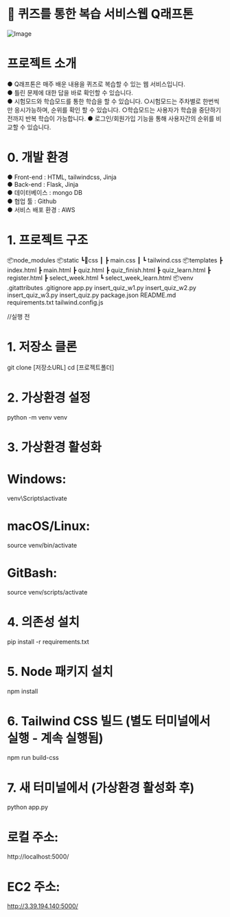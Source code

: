 # 📝 퀴즈를 통한 복습 서비스웹 Q래프톤

![Image](https://github.com/user-attachments/assets/9ab06e5a-262d-4b9e-8aa8-e7a79e58453d)

# 프로젝트 소개
● Q래프톤은 매주 배운 내용을 퀴즈로 복습할 수 있는 웹 서비스입니다.  
● 틀린 문제에 대한 답을 바로 확인할 수 있습니다.  
● 시험모드와 학습모드를 통한 학습을 할 수 있습니다.
  ○시험모드는 주차별로 한번씩만 응시가능하며, 순위를 확인 할 수 있습니다.
  ○학습모드는 사용자가 학습을 중단하기 전까지 반복 학습이 가능합니다.
● 로그인/회원가입 기능을 통해 사용자간의 순위를 비교할 수 있습니다.

# 0. 개발 환경
● Front-end : HTML, tailwindcss, Jinja  
● Back-end : Flask, Jinja  
● 데이터베이스 : mongo DB  
● 협업 툴 : Github  
● 서비스 배포 환경 : AWS

# 1. 프로젝트 구조
📦node_modules
📦static
 ┗📂css
 ┃ ┣ main.css
 ┃ ┗ tailwind.css
📦templates
 ┣ index.html
 ┣ main.html
 ┣ quiz.html
 ┣ quiz_finish.html
 ┣ quiz_learn.html
 ┣ register.html
 ┣ select_week.html
 ┗ select_week_learn.html
📦venv
.gitattributes
.gitignore
app.py
insert_quiz_w1.py
insert_quiz_w2.py
insert_quiz_w3.py
insert_quiz.py
package.json
README.md
requirements.txt
tailwind.config.js

//실행 전 
# 1. 저장소 클론
git clone [저장소URL]
cd [프로젝트폴더]

# 2. 가상환경 설정
python -m venv venv

# 3. 가상환경 활성화
# Windows:
venv\Scripts\activate
# macOS/Linux:
source venv/bin/activate
# GitBash:
source venv/scripts/activate

# 4. 의존성 설치
pip install -r requirements.txt

# 5. Node 패키지 설치
npm install

# 6. Tailwind CSS 빌드 (별도 터미널에서 실행 - 계속 실행됨)
npm run build-css

# 7. 새 터미널에서 (가상환경 활성화 후)
python app.py

# 로컬 주소:
http://localhost:5000/

# EC2 주소:
http://3.39.194.140:5000/
